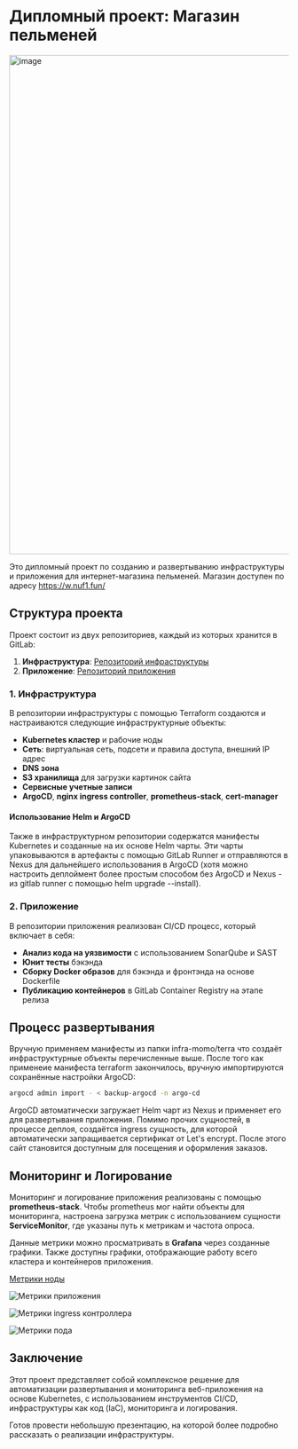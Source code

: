 # Дипломный проект: Магазин пельменей
<img width="900" alt="image" src="https://user-images.githubusercontent.com/9394918/167876466-2c530828-d658-4efe-9064-825626cc6db5.png">

Это дипломный проект по созданию и развертыванию инфраструктуры и приложения для интернет-магазина пельменей.
Магазин доступен по адресу https://w.nuf1.fun/

## Структура проекта

Проект состоит из двух репозиториев, каждый из которых хранится в GitLab:

1. **Инфраструктура**: [Репозиторий инфраструктуры](https://gitlab.praktikum-services.ru/std-027-58/infra-momo.git)
2. **Приложение**: [Репозиторий приложения](https://gitlab.praktikum-services.ru/std-027-58/momo-store.git)

### 1. Инфраструктура

В репозитории инфраструктуры с помощью Terraform создаются и настраиваются следующие инфраструктурные объекты:

- **Kubernetes кластер** и рабочие ноды
- **Сеть**: виртуальная сеть, подсети и правила доступа, внешний IP адрес
- **DNS зона**
- **S3 хранилища** для загрузки картинок сайта
- **Сервисные учетные записи**
- **ArgoCD**, **nginx ingress controller**, **prometheus-stack**, **cert-manager**

#### Использование Helm и ArgoCD

Также в инфраструктурном репозитории содержатся манифесты Kubernetes и созданные на их основе Helm чарты. Эти чарты упаковываются в артефакты с помощью GitLab Runner и отправляются в Nexus для дальнейшего использования в ArgoCD (хотя можно настроить деплоймент более простым способом без ArgoCD и Nexus - из gitlab runner с помощью helm upgrade --install).

### 2. Приложение

В репозитории приложения реализован CI/CD процесс, который включает в себя:

- **Анализ кода на уязвимости** с использованием SonarQube и SAST
- **Юнит тесты** бэкэнда
- **Сборку Docker образов** для бэкэнда и фронтэнда на основе Dockerfile
- **Публикацию контейнеров** в GitLab Container Registry на этапе релиза

## Процесс развертывания

Вручную применяем манифесты из папки infra-momo/terra что создаёт инфраструктурные объекты перечисленные выше. 
После того как применеие манифеста terraform закончилось, вручную импортируются сохранённые настройки ArgoCD:

```bash
argocd admin import - < backup-argocd -n argo-cd
```

ArgoCD автоматически загружает Helm чарт из Nexus и применяет его для развертывания приложения. Помимо прочих сущностей, в процессе деплоя, создаётся ingress сущность, для которой автоматически запращивается сертификат от Let's encrypt. После этого сайт становится доступным для посещения и оформления заказов.

## Мониторинг и Логирование

Мониторинг и логирование приложения реализованы с помощью **prometheus-stack**. Чтобы prometheus мог найти объекты для мониторинга, настроена загрузка метрик с использованием сущности **ServiceMonitor**, где указаны путь к метрикам и частота опроса.

Данные метрики можно просматривать в **Grafana** через созданные графики. Также доступны графики, отображающие работу всего кластера и контейнеров приложения.

[Метрики ноды](https://gitlab.praktikum-services.ru/std-027-58/infra-momo/-/blob/diplom/monitoring/node.png)


![Метрики приложения](https://gitlab.praktikum-services.ru/std-027-58/infra-momo/-/blob/diplom/monitoring/deployed%20app%20metrics.png)


![Метрики ingress контроллера](https://gitlab.praktikum-services.ru/std-027-58/infra-momo/-/blob/diplom/monitoring/nginx%20ingress%20controller.png)


![Метрики пода](https://gitlab.praktikum-services.ru/std-027-58/infra-momo/-/blob/diplom/monitoring/pod.png)

## Заключение

Этот проект представляет собой комплексное решение для автоматизации развертывания и мониторинга веб-приложения на основе Kubernetes, с использованием инструментов CI/CD, инфраструктуры как код (IaC), мониторинга и логирования.

Готов провести небольшую презентацию, на которой более подробно рассказать о реализации инфраструктуры.